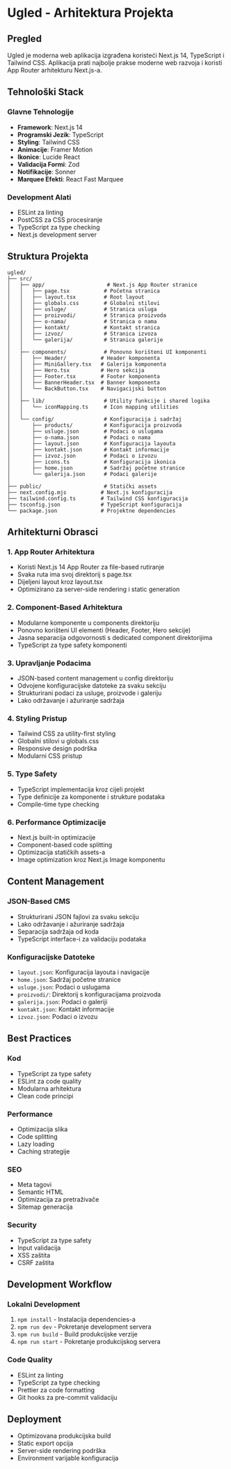 # Ugled - Arhitektura Projekta

## Pregled
Ugled je moderna web aplikacija izgrađena koristeći Next.js 14, TypeScript i Tailwind CSS. Aplikacija prati najbolje prakse moderne web razvoja i koristi App Router arhitekturu Next.js-a.

## Tehnološki Stack

### Glavne Tehnologije
- **Framework**: Next.js 14
- **Programski Jezik**: TypeScript
- **Styling**: Tailwind CSS
- **Animacije**: Framer Motion
- **Ikonice**: Lucide React
- **Validacija Formi**: Zod
- **Notifikacije**: Sonner
- **Marquee Efekti**: React Fast Marquee

### Development Alati
- ESLint za linting
- PostCSS za CSS procesiranje
- TypeScript za type checking
- Next.js development server

## Struktura Projekta

```
ugled/
├── src/
│   ├── app/                    # Next.js App Router stranice
│   │   ├── page.tsx           # Početna stranica
│   │   ├── layout.tsx         # Root layout
│   │   ├── globals.css        # Globalni stilovi
│   │   ├── usluge/            # Stranica usluga
│   │   ├── proizvodi/         # Stranica proizvoda
│   │   ├── o-nama/            # Stranica o nama
│   │   ├── kontakt/           # Kontakt stranica
│   │   ├── izvoz/             # Stranica izvoza
│   │   └── galerija/          # Stranica galerije
│   │
│   ├── components/            # Ponovno korišteni UI komponenti
│   │   ├── Header/           # Header komponenta
│   │   ├── MiniGallery.tsx   # Galerija komponenta
│   │   ├── Hero.tsx          # Hero sekcija
│   │   ├── Footer.tsx        # Footer komponenta
│   │   ├── BannerHeader.tsx  # Banner komponenta
│   │   └── BackButton.tsx    # Navigacijski button
│   │
│   ├── lib/                   # Utility funkcije i shared logika
│   │   └── iconMapping.ts     # Icon mapping utilities
│   │
│   └── config/                # Konfiguracija i sadržaj
│       ├── products/          # Konfiguracija proizvoda
│       ├── usluge.json        # Podaci o uslugama
│       ├── o-nama.json        # Podaci o nama
│       ├── layout.json        # Konfiguracija layouta
│       ├── kontakt.json       # Kontakt informacije
│       ├── izvoz.json         # Podaci o izvozu
│       ├── icons.ts           # Konfiguracija ikonica
│       ├── home.json          # Sadržaj početne stranice
│       └── galerija.json      # Podaci galerije
│
├── public/                    # Statički assets
├── next.config.mjs           # Next.js konfiguracija
├── tailwind.config.ts        # Tailwind CSS konfiguracija
├── tsconfig.json             # TypeScript konfiguracija
└── package.json              # Projektne dependencies
```

## Arhitekturni Obrasci

### 1. App Router Arhitektura
- Koristi Next.js 14 App Router za file-based rutiranje
- Svaka ruta ima svoj direktorij s page.tsx
- Dijeljeni layout kroz layout.tsx
- Optimizirano za server-side rendering i static generation

### 2. Component-Based Arhitektura
- Modularne komponente u components direktoriju
- Ponovno korišteni UI elementi (Header, Footer, Hero sekcije)
- Jasna separacija odgovornosti s dedicated component direktorijima
- TypeScript za type safety komponenti

### 3. Upravljanje Podacima
- JSON-based content management u config direktoriju
- Odvojene konfiguracijske datoteke za svaku sekciju
- Strukturirani podaci za usluge, proizvode i galeriju
- Lako održavanje i ažuriranje sadržaja

### 4. Styling Pristup
- Tailwind CSS za utility-first styling
- Globalni stilovi u globals.css
- Responsive design podrška
- Modularni CSS pristup

### 5. Type Safety
- TypeScript implementacija kroz cijeli projekt
- Type definicije za komponente i strukture podataka
- Compile-time type checking

### 6. Performance Optimizacije
- Next.js built-in optimizacije
- Component-based code splitting
- Optimizacija statičkih assets-a
- Image optimization kroz Next.js Image komponentu

## Content Management

### JSON-Based CMS
- Strukturirani JSON fajlovi za svaku sekciju
- Lako održavanje i ažuriranje sadržaja
- Separacija sadržaja od koda
- TypeScript interface-i za validaciju podataka

### Konfiguracijske Datoteke
- `layout.json`: Konfiguracija layouta i navigacije
- `home.json`: Sadržaj početne stranice
- `usluge.json`: Podaci o uslugama
- `proizvodi/`: Direktorij s konfiguracijama proizvoda
- `galerija.json`: Podaci o galeriji
- `kontakt.json`: Kontakt informacije
- `izvoz.json`: Podaci o izvozu

## Best Practices

### Kod
- TypeScript za type safety
- ESLint za code quality
- Modularna arhitektura
- Clean code principi

### Performance
- Optimizacija slika
- Code splitting
- Lazy loading
- Caching strategije

### SEO
- Meta tagovi
- Semantic HTML
- Optimizacija za pretraživače
- Sitemap generacija

### Security
- TypeScript za type safety
- Input validacija
- XSS zaštita
- CSRF zaštita

## Development Workflow

### Lokalni Development
1. `npm install` - Instalacija dependencies-a
2. `npm run dev` - Pokretanje development servera
3. `npm run build` - Build produkcijske verzije
4. `npm run start` - Pokretanje produkcijskog servera

### Code Quality
- ESLint za linting
- TypeScript za type checking
- Prettier za code formatting
- Git hooks za pre-commit validaciju

## Deployment
- Optimizovana produkcijska build
- Static export opcija
- Server-side rendering podrška
- Environment varijable konfiguracija 